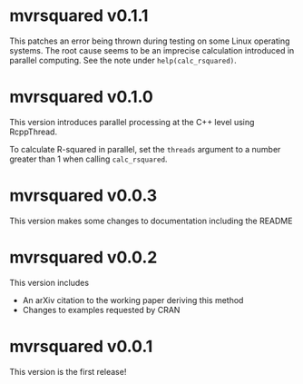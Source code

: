 # mvrsquared v0.1.1
This patches an error being thrown during testing on some Linux operating systems.
The root cause seems to be an imprecise calculation introduced in parallel computing.
See the note under `help(calc_rsquared)`.

# mvrsquared v0.1.0 
This version introduces parallel processing at the C++ level using RcppThread.

To calculate R-squared in parallel, set the `threads` argument to a number 
greater than 1 when calling `calc_rsquared`.

# mvrsquared v0.0.3
This version makes some changes to documentation including the README

# mvrsquared v0.0.2
This version includes

* An arXiv citation to the working paper deriving this method
* Changes to examples requested by CRAN

# mvrsquared v0.0.1
This version is the first release!

